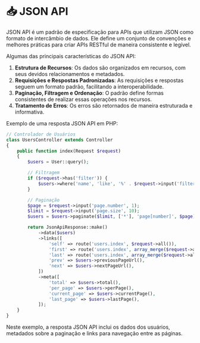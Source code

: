 # 📥 JSON API

JSON API é um padrão de especificação para APIs que utilizam JSON como formato de intercâmbio de dados. Ele define um conjunto de convenções e melhores práticas para criar APIs RESTful de maneira consistente e legível.

Algumas das principais características do JSON API:

1. **Estrutura de Recursos**: Os dados são organizados em recursos, com seus devidos relacionamentos e metadados.
2. **Requisições e Respostas Padronizadas**: As requisições e respostas seguem um formato padrão, facilitando a interoperabilidade.
3. **Paginação, Filtragem e Ordenação**: O padrão define formas consistentes de realizar essas operações nos recursos.
4. **Tratamento de Erros**: Os erros são retornados de maneira estruturada e informativa.

Exemplo de uma resposta JSON API em PHP:

```php
// Controlador de Usuários
class UsersController extends Controller
{
    public function index(Request $request)
    {
        $users = User::query();

        // Filtragem
        if ($request->has('filter')) {
            $users->where('name', 'like', '%' . $request->input('filter') . '%');
        }

        // Paginação
        $page = $request->input('page.number', 1);
        $limit = $request->input('page.size', 10);
        $users = $users->paginate($limit, ['*'], 'page[number]', $page);

        return JsonApiResponse::make()
            ->data($users)
            ->links([
                'self' => route('users.index', $request->all()),
                'first' => route('users.index', array_merge($request->all(), ['page' => 1])),
                'last' => route('users.index', array_merge($request->all(), ['page' => $users->lastPage()])),
                'prev' => $users->previousPageUrl(),
                'next' => $users->nextPageUrl(),
            ])
            ->meta([
                'total' => $users->total(),
                'per_page' => $users->perPage(),
                'current_page' => $users->currentPage(),
                'last_page' => $users->lastPage(),
            ]);
    }
}
```

Neste exemplo, a resposta JSON API inclui os dados dos usuários, metadados sobre a paginação e links para navegação entre as páginas.